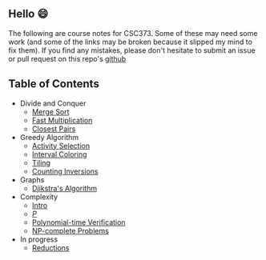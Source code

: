 
## Hello :smile:

The following are course notes for CSC373. Some of these may need some
work (and some of the links may be broken because it slipped my mind to fix
them). If you find any mistakes, please don't hesitate to submit an issue or
pull request on this repo's [github](https://github.com/isthisnagee/CSC373)

## Table of Contents

* Divide and Conquer
    * [Merge Sort](merge-sort.html)
    * [Fast Multiplication](fast-mult.html)
    * [Closest Pairs](closest-pair.html)
* Greedy Algorithm
    * [Activity Selection](activity-selection.html)
    * [Interval Coloring](interval-coloring.html)
    * [Tiling](tiling.html)
    * [Counting Inversions](counting-inversions.html)
* Graphs
    * [Djikstra's Algorithm](dijkstra.html)
* Complexity
    * [Intro](np-intro.html)
    * [$P$](np-poly.html)
    * [Polynomial-time Verification](np-polyver.html)
    * [NP-complete Problems](np-complete.html)
* In progress
    * [Reductions](np-reductions.html)
